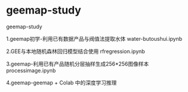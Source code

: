 # geemap-study
geemap-study



1.geemap初学-利用已有数据产品与阀值法提取水体 water-butoushui.ipynb



2.GEE与本地随机森林回归模型结合使用 rfregression.ipynb


3.geemap-利用已有产品随机分层抽样生成256*256图像样本 processimage.ipynb


4.geemap-geemap + Colab 中的深度学习推理
